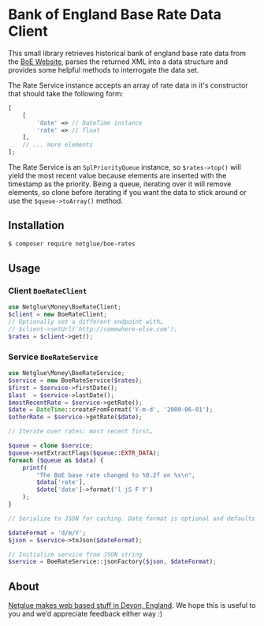 # Bank of England Base Rate Data Client

This small library retrieves historical bank of england base rate data from the [BoE Website](http://www.bankofengland.co.uk/boeapps/iadb/index.asp?Travel=NIxRPx&From=Repo&C=13T&G0Xtop.x=1&G0Xtop.y=1), parses the returned XML into a data structure and provides some helpful methods to interrogate the data set.

The Rate Service instance accepts an array of rate data in it's constructor that should take the following form:

```php
[
    [
        'date' => // DateTime instance
        'rate' => // float
    ],
    // ... more elements
];
```

The Rate Service is an `SplPriorityQueue` instance, so `$rates->top()` will yield the most recent value because elements are inserted with the timestamp as the priority. Being a queue, iterating over it will remove elements, so clone before iterating if you want the data to stick around or use the `$queue->toArray()` method.


## Installation

```bash
$ composer require netglue/boe-rates
```

## Usage

### Client `BoeRateClient`

```php
use Netglue\Money\BoeRateClient;
$client = new BoeRateClient;
// Optionally set a different endpoint with…
// $client->setUrl('http://somewhere-else.com');
$rates = $client->get();
```

### Service `BoeRateService`

```php
use Netglue\Money\BoeRateService;
$service = new BoeRateService($rates);
$first = $service->firstDate();
$last  = $service->lastDate();
$mostRecentRate = $service->getRate();
$date = DateTime::createFromFormat('Y-m-d', '2000-06-01');
$otherRate = $service->getRate($date);

// Iterate over rates: most recent first…

$queue = clone $service;
$queue->setExtractFlags($queue::EXTR_DATA);
foreach ($queue as $data) {
    printf(
        "The BoE base rate changed to %0.2f on %s\n",
        $data['rate'],
        $date['date']->format('l jS F Y')
    );
}

// Serialize to JSON for caching. Date format is optional and defaults to 'c'

$dateFormat = 'd/m/Y';
$json = $service->toJson($dateFormat);

// Initialize service from JSON string
$service = BoeRateService::jsonFactory($json, $dateFormat);
```

## About

[Netglue makes web based stuff in Devon, England](https://netglue.uk). We hope this is useful to you and we’d appreciate feedback either way :)
